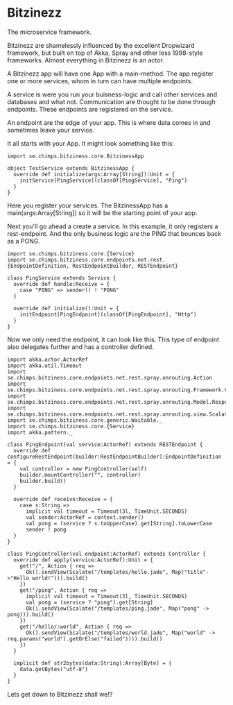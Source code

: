 Bitzinezz
=========

The microservice framework.

Bitzinezz are shamelessly influenced by the excellent Dropwizard framework, but built on top of Akka, Spray and other less 1998-style frameworks.
Almost everything in Bitzinezz is an actor.

A Bitzinezz app will have one App with a main-method. The app register one or more services, whom in turn can have multiple endpoints.

A service is were you run your buisness-logic and call other services and databases and what not. Communication are thought
to be done through endpoints. These endpoints are registered on the service.

An endpoint are the edge of your app. This is where data comes in and sometimes leave your service.

It all starts with your App. It might look something like this:

```
import se.chimps.bitziness.core.BitzinessApp

object TestService extends BitzinessApp {
  override def initialize(args:Array[String]):Unit = {
    initService[PingService](classOf[PingService], "Ping")
  }
}
```

Here you register your services. The BitzinessApp has a main(args:Array[String]) so it will be the starting point of your app.

Next you'll go ahead a create a service. In this example, it only registers a rest-endpoint.
And the only business logic are the PING that bounces back as a PONG.

```
import se.chimps.bitziness.core.{Service}
import se.chimps.bitziness.core.endpoints.net.rest.{EndpointDefinition, RestEndpointBuilder, RESTEndpoint}

class PingService extends Service {
  override def handle:Receive = {
    case "PING" => sender() ! "PONG"
  }

  override def initialize():Unit = {
    initEndpoint[PingEndpoint](classOf[PingEndpoint], "Http")
  }
}
```

Now we only need the endpoint, it can look like this. This type of endpoint also delegates further and has a controller defined.

```
import akka.actor.ActorRef
import akka.util.Timeout
import se.chimps.bitziness.core.endpoints.net.rest.spray.unrouting.Action
import se.chimps.bitziness.core.endpoints.net.rest.spray.unrouting.Framework.Controller
import se.chimps.bitziness.core.endpoints.net.rest.spray.unrouting.Model.Responses.Ok
import se.chimps.bitziness.core.endpoints.net.rest.spray.unrouting.view.Scalate
import se.chimps.bitziness.core.generic.Waitable._
import se.chimps.bitziness.core.{Service}
import akka.pattern._

class PingEndpoint(val service:ActorRef) extends RESTEndpoint {
  override def configureRestEndpoint(builder:RestEndpointBuilder):EndpointDefinition = {
    val controller = new PingController(self)
    builder.mountController("", controller)
    builder.build()
  }

  override def receive:Receive = {
    case s:String =>
      implicit val timeout = Timeout(3l, TimeUnit.SECONDS)
      val sender:ActorRef = context.sender()
      val pong = (service ? s.toUpperCase).get[String].toLowerCase
      sender ! pong
  }
}

class PingController(val endpoint:ActorRef) extends Controller {
  override def apply(service:ActorRef):Unit = {
    get("/", Action { req =>
      Ok().sendView(Scalate("/templates/hello.jade", Map("title"->"Hello world!"))).build()
    })
    get("/ping", Action { req =>
      implicit val timeout = Timeout(3l, TimeUnit.SECONDS)
      val pong = (service ? "ping").get[String]
      Ok().sendView(Scalate("/templates/ping.jade", Map("pong" -> pong))).build()
    })
    get("/hello/:world", Action { req =>
      Ok().sendView(Scalate("/templates/world.jade", Map("world" -> req.params("world").getOrElse("failed")))).build()
    })
  }

  implicit def str2bytes(data:String):Array[Byte] = {
    data.getBytes("utf-8")
  }
}
```

Lets get down to Bitzinezz shall we!?